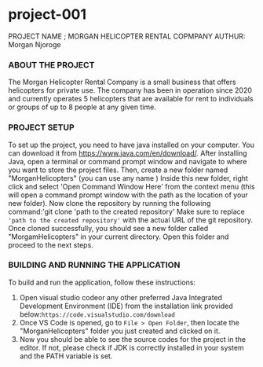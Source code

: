 # project-001
PROJECT NAME ; MORGAN HELICOPTER RENTAL COPMPANY
AUTHUR: Morgan Njoroge
### ABOUT THE PROJECT ###
The Morgan Helicopter Rental Company is a small business that offers helicopters for private
use. The company has been in operation since 2020 and currently operates 5 helicopters
that are available for rent to individuals or groups of up to 8 people at any given time.
### PROJECT SETUP ###
To set up the project, you need to have java installed on your computer. You can download it
from https://www.java.com/en/download/. After installing Java, open a terminal
or command prompt window and navigate to where you want to store the project files. Then, create a
new folder named "MorganHelicopters" (you can use any name )
Inside this new folder, right click and select 'Open Command Window Here' from the context menu
(this will open a command prompt window with the path as the location of your new folder).
Now clone the repository by running the following command:'git clone 'path to the created repository'
Make sure to replace `'path to the created repository'` with the actual URL of the git repository.
Once cloned successfully, you should see a new folder called "MorgamHelicopters"
in your current directory. Open this folder and proceed to the next steps.
### BUILDING AND RUNNING THE APPLICATION ###
To build and run the application, follow these instructions:
1. Open visual studio codeor any other preferred Java Integrated Development Environment (IDE)
from the installation link provided below:`https://code.visualstudio.com/download`
2. Once VS Code is opened, go to `File > Open Folder`, then locate the
"MorganHelicopters" folder you just created and clicked on it.
3. Now you should be able to see the source codes for the project in the editor. If
not, please check if JDK is correctly installed in your system and the PATH variable is set.


